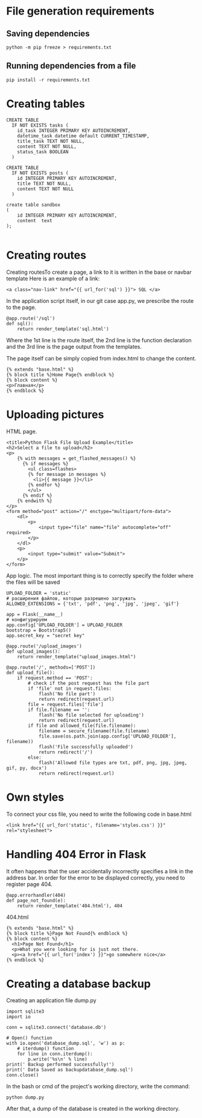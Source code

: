 # File generation requirements
## Saving dependencies
```
python -m pip freeze > requirements.txt
```
## Running dependencies from a file
```
pip install -r requirements.txt
```
# Creating tables 
```
CREATE TABLE
  IF NOT EXISTS tasks (
    id_task INTEGER PRIMARY KEY AUTOINCREMENT,
    datetime_task datetime default CURRENT_TIMESTAMP,
    title_task TEXT NOT NULL,
    content TEXT NOT NULL,
    status_task BOOLEAN
  )

CREATE TABLE
  IF NOT EXISTS posts (
    id INTEGER PRIMARY KEY AUTOINCREMENT,
    title TEXT NOT NULL,
    content TEXT NOT NULL
  )
  
create table sandbox
(
    id INTEGER PRIMARY KEY AUTOINCREMENT,
    content  text
);  
  
```
# Creating routes
Creating routesTo create a page, a link to it is written in the base or navbar template
Here is an example of a link:
```
<a class="nav-link" href="{{ url_for('sql') }}"> SQL </a>
```
In the application script itself, in our git case app.py, we prescribe the route to the page.
```
@app.route('/sql')
def sql():
    return render_template('sql.html')
```
Where the 1st line is the route itself, the 2nd line is the function declaration and the 3rd line is the page output from the templates.

The page itself can be simply copied from index.html to change the content.
```
{% extends "base.html" %}
{% block title %}Home Page{% endblock %}
{% block content %}
<p>Главная</p>
{% endblock %}
```
# Uploading pictures
HTML page.
```
<title>Python Flask File Upload Example</title>
<h2>Select a file to upload</h2>
<p>
	{% with messages = get_flashed_messages() %}
	  {% if messages %}
		<ul class=flashes>
		{% for message in messages %}
		  <li>{{ message }}</li>
		{% endfor %}
		</ul>
	  {% endif %}
	{% endwith %}
</p>
<form method="post" action="/" enctype="multipart/form-data">
    <dl>
		<p>
			<input type="file" name="file" autocomplete="off" required>
		</p>
    </dl>
    <p>
		<input type="submit" value="Submit">
	</p>
</form>
```
App logic.
The most important thing is to correctly specify the folder where the files will be saved
```
UPLOAD_FOLDER = 'static'
# расширения файлов, которые разрешено загружать
ALLOWED_EXTENSIONS = {'txt', 'pdf', 'png', 'jpg', 'jpeg', 'gif'}

app = Flask(__name__)
# конфигурируем
app.config['UPLOAD_FOLDER'] = UPLOAD_FOLDER
bootstrap = Bootstrap5()
app.secret_key = "secret key"

@app.route('/upload_images')
def upload_images():
    return render_template("upload_images.html")

@app.route('/', methods=['POST'])
def upload_file():
    if request.method == 'POST':
        # check if the post request has the file part
        if 'file' not in request.files:
            flash('No file part')
            return redirect(request.url)
        file = request.files['file']
        if file.filename == '':
            flash('No file selected for uploading')
            return redirect(request.url)
        if file and allowed_file(file.filename):
            filename = secure_filename(file.filename)
            file.save(os.path.join(app.config['UPLOAD_FOLDER'], filename))
            flash('File successfully uploaded')
            return redirect('/')
        else:
            flash('Allowed file types are txt, pdf, png, jpg, jpeg, gif, py, docx')
            return redirect(request.url)
```
# Own styles 
To connect your css file, you need to write the following code in base.html
```
<link href="{{ url_for('static', filename='styles.css') }}" rel="stylesheet">
```
# Handling 404 Error in Flask
It often happens that the user accidentally incorrectly specifies a link in the address bar. In order for the error to be displayed correctly, you need to register page 404.
```
@app.errorhandler(404)
def page_not_found(e):
    return render_template('404.html'), 404
```
404.html
```
{% extends "base.html" %}
{% block title %}Page Not Found{% endblock %}
{% block content %}
  <h1>Page Not Found</h1>
  <p>What you were looking for is just not there.
  <p><a href="{{ url_for('index') }}">go somewhere nice</a>
{% endblock %}
```
# Creating a database backup
Creating an application file dump.py
```
import sqlite3
import io

conn = sqlite3.connect('database.db')

# Open() function
with io.open('database_dump.sql', 'w') as p:
    # iterdump() function
    for line in conn.iterdump():
        p.write('%s\n' % line)
print(' Backup performed successfully!')
print(' Data Saved as backupdatabase_dump.sql')
conn.close()
```
In the bash or cmd of the project's working directory, write the command:
```
python dump.py
```
After that, a dump of the database is created in the working directory.

